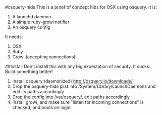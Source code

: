 #osquery-hids
This is a proof of concept hids for OSX using osquery. It is:

1. A launchd daemon
2. A simple ruby-growl notifier
3. An osquery config

It needs:

1. OSX
2. Ruby
3. Growl (accepting connections)

##Install
Don't install this with any big expectation of security. It sucks. Build something better!

1. Install osquery (daemonized) http://osquery.io/downloads/
2. Drop the osquery-hids plist into /System/Library/LaunchDaemons and edit its paths accordingly
3. Drop the config into /var/osquery/, edit paths accordingly
4. Install growl, and make sure "listen for incoming connections" is checked, and boots on login
